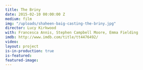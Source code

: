 ```yaml
---
title: The Briny
date: 2015-02-10 00:00:00 Z
medium: film
img: "/uploads/shaheen-baig-casting-the-briny.jpg"
director: Lucy Kirkwood
with: Francesca Annis, Stephen Campbell Moore, Emma Fielding
imdb: http://www.imdb.com/title/tt4476492/
video: 
layout: project
is-in-production: true
is-featured: 
featured-image: 
---
```


